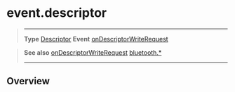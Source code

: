# event.descriptor

> --------------------- ------------------------------------------------------------------------------------------
> __Type__              [Descriptor](/plugin/bluetooth/type/Descriptor/index.md)
> __Event__             [onDescriptorWriteRequest](/plugin/bluetooth/type/Server/event/onDescriptorWriteRequest/index.md)


> __See also__          [onDescriptorWriteRequest](/plugin/bluetooth/type/Server/event/onDescriptorWriteRequest/index.md)
>						[bluetooth.*](/plugin/bluetooth.md)
> --------------------- ------------------------------------------------------------------------------------------

## Overview